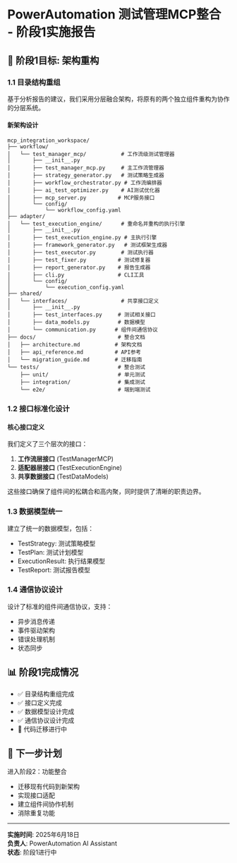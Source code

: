 # PowerAutomation 测试管理MCP整合 - 阶段1实施报告

## 🎯 阶段1目标: 架构重构

### 1.1 目录结构重组

基于分析报告的建议，我们采用分层融合架构，将原有的两个独立组件重构为协作的分层系统。

#### 新架构设计

```
mcp_integration_workspace/
├── workflow/
│   └── test_manager_mcp/           # 工作流级测试管理器
│       ├── __init__.py
│       ├── test_manager_mcp.py     # 主工作流管理器
│       ├── strategy_generator.py   # 测试策略生成器
│       ├── workflow_orchestrator.py # 工作流编排器
│       ├── ai_test_optimizer.py    # AI测试优化器
│       ├── mcp_server.py          # MCP服务接口
│       └── config/
│           └── workflow_config.yaml
├── adapter/
│   └── test_execution_engine/      # 重命名并重构的执行引擎
│       ├── __init__.py
│       ├── test_execution_engine.py # 主执行引擎
│       ├── framework_generator.py   # 测试框架生成器
│       ├── test_executor.py        # 测试执行器
│       ├── test_fixer.py          # 测试修复器
│       ├── report_generator.py    # 报告生成器
│       ├── cli.py                 # CLI工具
│       └── config/
│           └── execution_config.yaml
├── shared/
│   └── interfaces/                 # 共享接口定义
│       ├── __init__.py
│       ├── test_interfaces.py     # 测试相关接口
│       ├── data_models.py         # 数据模型
│       └── communication.py      # 组件间通信协议
├── docs/                          # 整合文档
│   ├── architecture.md           # 架构文档
│   ├── api_reference.md          # API参考
│   └── migration_guide.md        # 迁移指南
└── tests/                         # 整合测试
    ├── unit/                      # 单元测试
    ├── integration/               # 集成测试
    └── e2e/                       # 端到端测试
```

### 1.2 接口标准化设计

#### 核心接口定义

我们定义了三个层次的接口：

1. **工作流层接口** (TestManagerMCP)
2. **适配器层接口** (TestExecutionEngine)  
3. **共享数据接口** (TestDataModels)

这些接口确保了组件间的松耦合和高内聚，同时提供了清晰的职责边界。

### 1.3 数据模型统一

建立了统一的数据模型，包括：
- TestStrategy: 测试策略模型
- TestPlan: 测试计划模型
- ExecutionResult: 执行结果模型
- TestReport: 测试报告模型

### 1.4 通信协议设计

设计了标准的组件间通信协议，支持：
- 异步消息传递
- 事件驱动架构
- 错误处理机制
- 状态同步

## 📊 阶段1完成情况

- ✅ 目录结构重组完成
- ✅ 接口定义完成
- ✅ 数据模型设计完成
- ✅ 通信协议设计完成
- 🔄 代码迁移进行中

## 🔄 下一步计划

进入阶段2：功能整合
- 迁移现有代码到新架构
- 实现接口适配
- 建立组件间协作机制
- 消除重复功能

---

**实施时间**: 2025年6月18日  
**负责人**: PowerAutomation AI Assistant  
**状态**: 阶段1进行中

